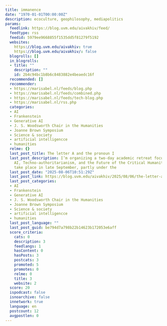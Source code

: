 ```yaml
---
title: immanence
date: "1970-01-01T00:00:00Z"
description: ecoculture, geophilosophy, mediapolitics
params:
  feedlink: https://blog.uvm.edu/aivakhiv/feed/
  feedtype: rss
  feedid: 5979ee9668855f1535dd5f81279f5192
  websites:
    https://blog.uvm.edu/aivakhiv: true
    https://blog.uvm.edu/aivakhiv/: false
  blogrolls: []
  in_blogrolls:
  - title: ""
    description: ""
    id: 2b4c94bc1b8b6c8483882e4beaedc16f
  recommended: []
  recommender:
  - https://marisabel.nl/feeds/blog.php
  - https://marisabel.nl/feeds/combined.php
  - https://marisabel.nl/feeds/tech-blog.php
  - https://marisabel.nl/rss.php
  categories:
  - AI
  - Frankenstein
  - Generative AI
  - J. S. Woodsworth Chair in the Humanities
  - Joanne Brown Symposium
  - Science & society
  - artificial intelligencce
  - humanities
  relme: {}
  last_post_title: The letter A and the pronoun I
  last_post_description: I’m organizing a two-day academic retreat focusing on “Generative
    AI, Techno-authoritarianism, and the Future of the Critical Humanities.” It will
    take place in late September, partly under the
  last_post_date: "2025-08-06T10:51:29Z"
  last_post_link: https://blog.uvm.edu/aivakhiv/2025/08/06/the-letter-a-and-the-pronoun-i/
  last_post_categories:
  - AI
  - Frankenstein
  - Generative AI
  - J. S. Woodsworth Chair in the Humanities
  - Joanne Brown Symposium
  - Science & society
  - artificial intelligencce
  - humanities
  last_post_language: ""
  last_post_guid: be794d7a798b22b14623b172053e6aff
  score_criteria:
    cats: 0
    description: 3
    feedlangs: 1
    hasContent: 0
    hasPosts: 3
    postcats: 3
    promoted: 5
    promotes: 0
    relme: 0
    title: 3
    website: 2
  score: 20
  ispodcast: false
  isnoarchive: false
  innetwork: true
  language: en
  postcount: 12
  avgpostlen: 0
---
```

